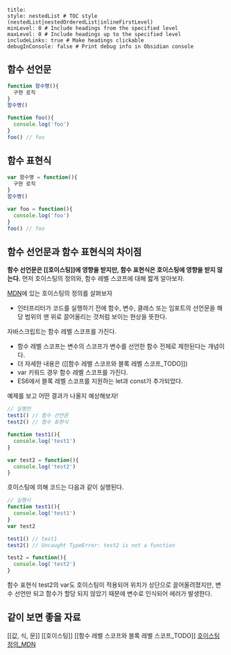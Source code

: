```table-of-contents
title: 
style: nestedList # TOC style (nestedList|nestedOrderedList|inlineFirstLevel)
minLevel: 0 # Include headings from the specified level
maxLevel: 0 # Include headings up to the specified level
includeLinks: true # Make headings clickable
debugInConsole: false # Print debug info in Obsidian console
```
## 함수 선언문
```js
function 함수명(){
  구현 로직
}
함수명()
```
```js
function foo(){
  console.log('foo')
}
foo() // foo
```
## 함수 표현식
```js
var 함수명 = function(){
  구현 로직
}
함수명()
```
```js
var foo = function(){
  console.log('foo')
}
foo() // foo
```

## 함수 선언문과 함수 표현식의 차이점

**함수 선언문은 [[호이스팅]]에 영향을 받지만, 함수 표현식은 호이스팅에 영향을 받지 않는다.**
먼저 호이스팅의 정의와, 함수 레벨 스코프에 대해 짧게 알아보자. 

[MDN](https://developer.mozilla.org/ko/docs/Glossary/Hoisting)에 있는 호이스팅의 정의를 살펴보자
* 인터프리터가 코드를 실행하기 전에 함수, 변수, 클래스 또는 임포트의 선언문을 해당 범위의 맨 위로 끌어올리는 것처럼 보이는 현상을 뜻한다. 

자바스크립트는 함수 레벨 스코프를 가진다.
* 함수 레벨 스코프는 변수의 스코프가 변수를 선언한 함수 전체로 제한된다는 개념이다.
* 더 자세한 내용은 ([[함수 레벨 스코프와 블록 레벨 스코프_TODO]]) 
* var 키워드 경우 함수 레벨 스코프를 가진다. 
* ES6에서 블록 레벨 스코프를 지원하는 let과 const가 추가되었다.  

예제를 보고 어떤 결과가 나올지 예상해보자!
```js
// 실행전
test1() // 함수 선언문
test2() // 함수 표현식

function test1(){
  console.log('test1')
}

var test2 = function(){
  console.log('test2')
}
```

호이스팅에 의해 코드는 다음과 같이 실행된다.
```js
// 실행시
function test1(){
  console.log('test1')
}
var test2

test1() // test1
test2() // Uncaught TypeError: test2 is not a function 

test2 = function(){
  console.log('test2')
}
```

함수 표현식 test2의 var도 호이스팅이 적용되어 위치가 상단으로 끌어올려졌지만, 변수 선언만 되고 함수가 할당 되지 않았기 때문에 변수로 인식되어 에러가 발생한다. 


## 같이 보면 좋을 자료
[[값, 식, 문]]
[[호이스팅]]
[[함수 레벨 스코프와 블록 레벨 스코프_TODO]]
[호이스팅 정의_MDN](https://developer.mozilla.org/ko/docs/Glossary/Hoisting)